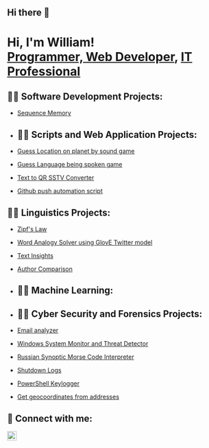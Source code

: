 ## Hi there 👋

<h1>Hi, I'm William! <br/><a href="https://github.com/William2716057">Programmer, Web Developer</a>, <a href="https://www.linkedin.com/in/william-spriggs-733a56181/">IT Professional</a>

<h2>👨‍💻 Software Development Projects:</h2>
  
 - [Sequence Memory](https://github.com/William2716057/Sequence-Memory)
 
- <h2>👨‍💻 Scripts and Web Application Projects:</h2>
 - [Guess Location on planet by sound game](https://github.com/William2716057/soundGuess)
 - [Guess Language being spoken game](https://github.com/William2716057/languageGuess)
 - [Text to QR SSTV Converter](https://github.com/William2716057/QRtoSSTV)
 - [Github push automation script](https://github.com/William2716057/gitAutomate)


<h2>👨‍💻 Linguistics Projects:</h2>

- [Zipf's Law](https://github.com/William2716057/zipfsLaw)
- [Word Analogy Solver using GlovE Twitter model](https://github.com/William2716057/GloVeRetrieval)
- [Text Insights](https://github.com/William2716057/textInsights)
- [Author Comparison](https://github.com/William2716057/AuthorComparison)
- <h2>👨‍💻 Machine Learning:</h2>

- <h2>👨‍💻 Cyber Security and Forensics Projects:</h2>
- [Email analyzer](https://github.com/William2716057/emailAnalysis/tree/master)
- [Windows System Monitor and Threat Detector](https://github.com/William2716057/activityDetect.git)
- [Russian Synoptic Morse Code Interpreter](https://github.com/William2716057/russianNavyMorse/tree/master)
- [Shutdown Logs](https://github.com/William2716057/shutdownLogs)
- [PowerShell Keylogger](https://github.com/William2716057/keylog)
- [Get geocoordinates from addresses](https://github.com/William2716057/getCoords)

<h2> 🤳 Connect with me:</h2>


[<img align="left" alt="William | LinkedIn" width="22px" src="https://cdn.jsdelivr.net/npm/simple-icons@v3/icons/linkedin.svg" />][linkedin]

[linkedin]: https://www.linkedin.com/in/william-spriggs-733a56181/
[hackthebx]: https://app.hackthebox.com/profile/overview


